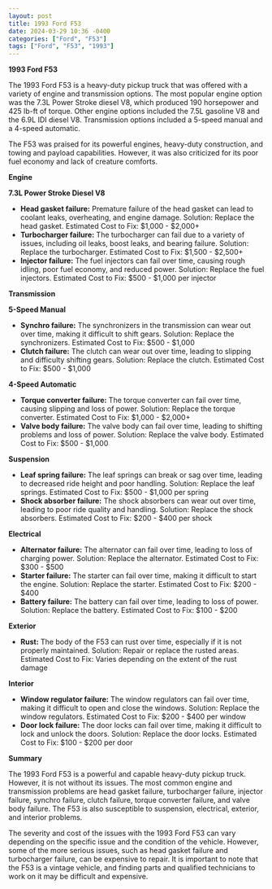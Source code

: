 ```yaml
---
layout: post
title: 1993 Ford F53
date: 2024-03-29 10:36 -0400
categories: ["Ford", "F53"]
tags: ["Ford", "F53", "1993"]
---
```

**1993 Ford F53**

The 1993 Ford F53 is a heavy-duty pickup truck that was offered with a variety of engine and transmission options. The most popular engine option was the 7.3L Power Stroke diesel V8, which produced 190 horsepower and 425 lb-ft of torque. Other engine options included the 7.5L gasoline V8 and the 6.9L IDI diesel V8. Transmission options included a 5-speed manual and a 4-speed automatic.

The F53 was praised for its powerful engines, heavy-duty construction, and towing and payload capabilities. However, it was also criticized for its poor fuel economy and lack of creature comforts.

**Engine**

**7.3L Power Stroke Diesel V8**

* **Head gasket failure:** Premature failure of the head gasket can lead to coolant leaks, overheating, and engine damage. Solution: Replace the head gasket. Estimated Cost to Fix: $1,000 - $2,000+
* **Turbocharger failure:** The turbocharger can fail due to a variety of issues, including oil leaks, boost leaks, and bearing failure. Solution: Replace the turbocharger. Estimated Cost to Fix: $1,500 - $2,500+
* **Injector failure:** The fuel injectors can fail over time, causing rough idling, poor fuel economy, and reduced power. Solution: Replace the fuel injectors. Estimated Cost to Fix: $500 - $1,000 per injector

**Transmission**

**5-Speed Manual**

* **Synchro failure:** The synchronizers in the transmission can wear out over time, making it difficult to shift gears. Solution: Replace the synchronizers. Estimated Cost to Fix: $500 - $1,000
* **Clutch failure:** The clutch can wear out over time, leading to slipping and difficulty shifting gears. Solution: Replace the clutch. Estimated Cost to Fix: $500 - $1,000

**4-Speed Automatic**

* **Torque converter failure:** The torque converter can fail over time, causing slipping and loss of power. Solution: Replace the torque converter. Estimated Cost to Fix: $1,000 - $2,000+
* **Valve body failure:** The valve body can fail over time, leading to shifting problems and loss of power. Solution: Replace the valve body. Estimated Cost to Fix: $500 - $1,000

**Suspension**

* **Leaf spring failure:** The leaf springs can break or sag over time, leading to decreased ride height and poor handling. Solution: Replace the leaf springs. Estimated Cost to Fix: $500 - $1,000 per spring
* **Shock absorber failure:** The shock absorbers can wear out over time, leading to poor ride quality and handling. Solution: Replace the shock absorbers. Estimated Cost to Fix: $200 - $400 per shock

**Electrical**

* **Alternator failure:** The alternator can fail over time, leading to loss of charging power. Solution: Replace the alternator. Estimated Cost to Fix: $300 - $500
* **Starter failure:** The starter can fail over time, making it difficult to start the engine. Solution: Replace the starter. Estimated Cost to Fix: $200 - $400
* **Battery failure:** The battery can fail over time, leading to loss of power. Solution: Replace the battery. Estimated Cost to Fix: $100 - $200

**Exterior**

* **Rust:** The body of the F53 can rust over time, especially if it is not properly maintained. Solution: Repair or replace the rusted areas. Estimated Cost to Fix: Varies depending on the extent of the rust damage

**Interior**

* **Window regulator failure:** The window regulators can fail over time, making it difficult to open and close the windows. Solution: Replace the window regulators. Estimated Cost to Fix: $200 - $400 per window
* **Door lock failure:** The door locks can fail over time, making it difficult to lock and unlock the doors. Solution: Replace the door locks. Estimated Cost to Fix: $100 - $200 per door

**Summary**

The 1993 Ford F53 is a powerful and capable heavy-duty pickup truck. However, it is not without its issues. The most common engine and transmission problems are head gasket failure, turbocharger failure, injector failure, synchro failure, clutch failure, torque converter failure, and valve body failure. The F53 is also susceptible to suspension, electrical, exterior, and interior problems.

The severity and cost of the issues with the 1993 Ford F53 can vary depending on the specific issue and the condition of the vehicle. However, some of the more serious issues, such as head gasket failure and turbocharger failure, can be expensive to repair. It is important to note that the F53 is a vintage vehicle, and finding parts and qualified technicians to work on it may be difficult and expensive.
